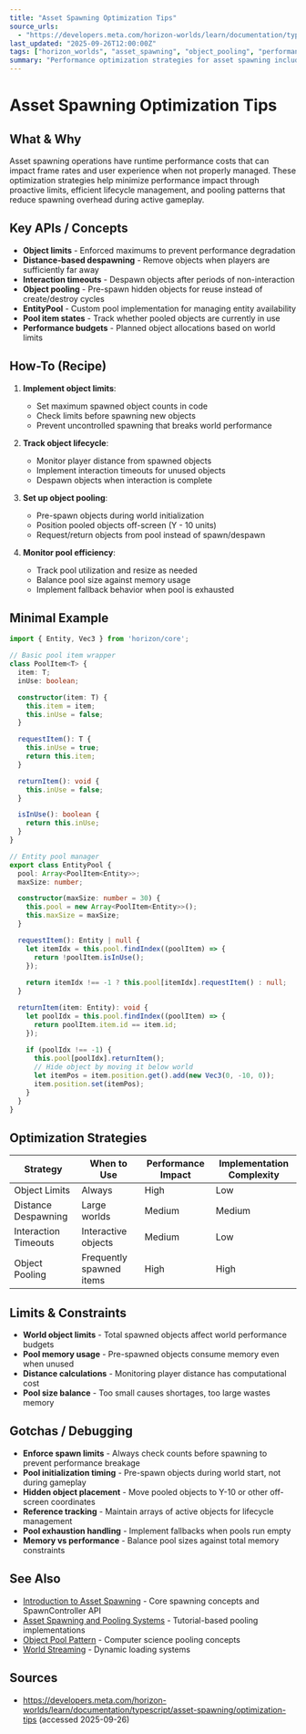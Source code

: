 ```yaml
---
title: "Asset Spawning Optimization Tips"
source_urls:
  - "https://developers.meta.com/horizon-worlds/learn/documentation/typescript/asset-spawning/optimization-tips"
last_updated: "2025-09-26T12:00:00Z"
tags: ["horizon_worlds", "asset_spawning", "object_pooling", "performance", "optimization"]
summary: "Performance optimization strategies for asset spawning including object limits, lifecycle management, and pooling patterns."
---
```


# Asset Spawning Optimization Tips

## What & Why

Asset spawning operations have runtime performance costs that can impact frame rates and user experience when not properly managed. These optimization strategies help minimize performance impact through proactive limits, efficient lifecycle management, and pooling patterns that reduce spawning overhead during active gameplay.

## Key APIs / Concepts

- **Object limits** - Enforced maximums to prevent performance degradation
- **Distance-based despawning** - Remove objects when players are sufficiently far away
- **Interaction timeouts** - Despawn objects after periods of non-interaction
- **Object pooling** - Pre-spawn hidden objects for reuse instead of create/destroy cycles
- **EntityPool** - Custom pool implementation for managing entity availability
- **Pool item states** - Track whether pooled objects are currently in use
- **Performance budgets** - Planned object allocations based on world limits

## How-To (Recipe)

1. **Implement object limits**:
   - Set maximum spawned object counts in code
   - Check limits before spawning new objects
   - Prevent uncontrolled spawning that breaks world performance

2. **Track object lifecycle**:
   - Monitor player distance from spawned objects
   - Implement interaction timeouts for unused objects  
   - Despawn objects when interaction is complete

3. **Set up object pooling**:
   - Pre-spawn objects during world initialization
   - Position pooled objects off-screen (Y - 10 units)
   - Request/return objects from pool instead of spawn/despawn

4. **Monitor pool efficiency**:
   - Track pool utilization and resize as needed
   - Balance pool size against memory usage
   - Implement fallback behavior when pool is exhausted

## Minimal Example

```typescript
import { Entity, Vec3 } from 'horizon/core';

// Basic pool item wrapper
class PoolItem<T> {
  item: T;
  inUse: boolean;

  constructor(item: T) {
    this.item = item;
    this.inUse = false;
  }

  requestItem(): T {
    this.inUse = true;
    return this.item;
  }

  returnItem(): void {
    this.inUse = false;
  }

  isInUse(): boolean {
    return this.inUse;
  }
}

// Entity pool manager
export class EntityPool {
  pool: Array<PoolItem<Entity>>;
  maxSize: number;

  constructor(maxSize: number = 30) {
    this.pool = new Array<PoolItem<Entity>>();
    this.maxSize = maxSize;
  }

  requestItem(): Entity | null {
    let itemIdx = this.pool.findIndex((poolItem) => {
      return !poolItem.isInUse();
    });
    
    return itemIdx !== -1 ? this.pool[itemIdx].requestItem() : null;
  }

  returnItem(item: Entity): void {
    let poolIdx = this.pool.findIndex((poolItem) => {
      return poolItem.item.id == item.id;
    });
    
    if (poolIdx !== -1) {
      this.pool[poolIdx].returnItem();
      // Hide object by moving it below world
      let itemPos = item.position.get().add(new Vec3(0, -10, 0));
      item.position.set(itemPos);
    }
  }
}
```

## Optimization Strategies

| Strategy | When to Use | Performance Impact | Implementation Complexity |
|----------|-------------|-------------------|--------------------------|
| Object Limits | Always | High | Low |
| Distance Despawning | Large worlds | Medium | Medium |
| Interaction Timeouts | Interactive objects | Medium | Low |
| Object Pooling | Frequently spawned items | High | High |

## Limits & Constraints

- **World object limits** - Total spawned objects affect world performance budgets
- **Pool memory usage** - Pre-spawned objects consume memory even when unused
- **Distance calculations** - Monitoring player distance has computational cost
- **Pool size balance** - Too small causes shortages, too large wastes memory

## Gotchas / Debugging

- **Enforce spawn limits** - Always check counts before spawning to prevent performance breakage
- **Pool initialization timing** - Pre-spawn objects during world start, not during gameplay
- **Hidden object placement** - Move pooled objects to Y-10 or other off-screen coordinates
- **Reference tracking** - Maintain arrays of active objects for lifecycle management
- **Pool exhaustion handling** - Implement fallbacks when pools run empty
- **Memory vs performance** - Balance pool sizes against total memory constraints

## See Also

- [Introduction to Asset Spawning](./asset-spawning-introduction.md) - Core spawning concepts and SpawnController API
- [Asset Spawning and Pooling Systems](./asset-spawning-pooling-systems.md) - Tutorial-based pooling implementations
- [Object Pool Pattern](https://en.wikipedia.org/wiki/Object_pool_pattern) - Computer science pooling concepts
- [World Streaming](./asset-spawning-world-streaming.md) - Dynamic loading systems

## Sources

- https://developers.meta.com/horizon-worlds/learn/documentation/typescript/asset-spawning/optimization-tips (accessed 2025-09-26)